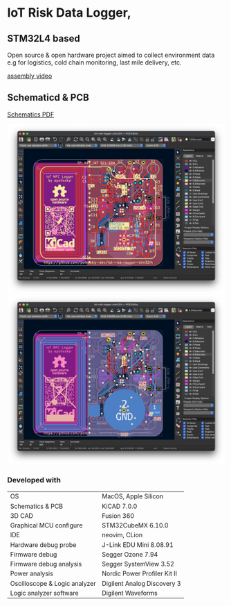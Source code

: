 # IoT Risk Data Logger, 
## STM32L4 based

Open source & open hardware project aimed to collect environment data e.g for logistics, cold chain monitoring, last mile delivery, etc. 

[assembly video](./enclosure/docs/risk-logger-assembly-v15.mp4)

## Schematicd & PCB
[Schematics PDF](hardware/docs/iot-risk-logger-stm32l4-sch.pdf)

![PCB Front](./hardware/docs/pcb-front.png)
![PCB Back](./hardware/docs/pcb-back.png)

### Developed with
|||
|-|-|
| OS | MacOS, Apple Silicon |
| Schematics & PCB | KiCAD 7.0.0 |
| 3D CAD | Fusion 360 |
| Graphical MCU configure | STM32CubeMX 6.10.0 | 
| IDE | neovim, CLion |
| Hardware debug probe | J-Link EDU Mini 8.08.91 |
| Firmware debug | Segger Ozone 7.94 | 
| Firmware debug analysis | Segger SystemView 3.52 |
| Power analysis | Nordic Power Profiler Kit II |
| Oscilloscope & Logic analyzer | Digilent Analog Discovery 3 |
| Logic analyzer software | Digilent Waveforms | 

